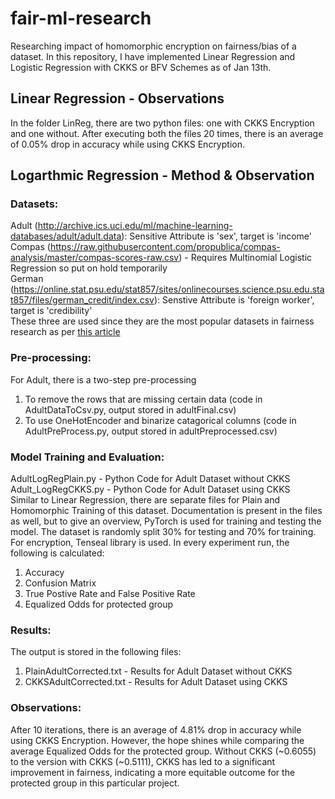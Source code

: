 # fair-ml-research
Researching impact of homomorphic encryption on fairness/bias of a dataset. In this repository, I have implemented Linear Regression and Logistic Regression with CKKS or BFV Schemes as of Jan 13th. 

## Linear Regression - Observations
In the folder LinReg, there are two python files: one with CKKS Encryption and one without. After executing both the files 20 times, there is an average of 0.05% drop in accuracy while using CKKS Encryption.

## Logarthmic Regression - Method & Observation
### Datasets:
Adult (http://archive.ics.uci.edu/ml/machine-learning-databases/adult/adult.data): Sensitive Attribute is 'sex', target is 'income'
<br>
Compas (https://raw.githubusercontent.com/propublica/compas-analysis/master/compas-scores-raw.csv) - Requires Multinomial Logistic Regression so put on hold temporarily 
<br>
German (https://online.stat.psu.edu/stat857/sites/onlinecourses.science.psu.edu.stat857/files/german_credit/index.csv): Senstive Attribute is 'foreign worker', target is 'credibility'
<br>
These three are used since they are the most popular datasets in fairness research as per [this article](https://link.springer.com/article/10.1007/s10618-022-00854-z)

### Pre-processing:
For Adult, there is a two-step pre-processing
1) To remove the rows that are missing certain data (code in AdultDataToCsv.py, output stored in adultFinal.csv)
2) To use OneHotEncoder and binarize catagorical columns (code in AdultPreProcess.py, output stored in adultPreprocessed.csv)

### Model Training and Evaluation:
AdultLogRegPlain.py - Python Code for Adult Dataset without CKKS
<br>
Adult_LogRegCKKS.py - Python Code for Adult Dataset using CKKS 
<br>
Similar to Linear Regression, there are separate files for Plain and Homomorphic Training of this dataset. Documentation is present in the files as well, but to give an overview, PyTorch is used for training and testing the model. The dataset is randomly split 30% for testing and 70% for training. For encryption, Tenseal library is used. In every experiment run, the following is calculated:
1) Accuracy
2) Confusion Matrix
3) True Postive Rate and False Positive Rate
4) Equalized Odds for protected group

### Results:
The output is stored in the following files:
1) PlainAdultCorrected.txt - Results for Adult Dataset without CKKS 
2) CKKSAdultCorrected.txt - Results for Adult Dataset using CKKS

### Observations:
After 10 iterations, there is an average of 4.81% drop in accuracy while using CKKS Encryption. However, the hope shines while comparing the average Equalized Odds for the protected group. Without CKKS (~0.6055) to the version with CKKS (~0.5111), CKKS has led to a significant improvement in fairness, indicating a more equitable outcome for the protected group in this particular project.